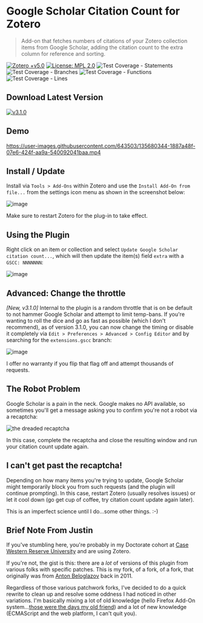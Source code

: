 # Google Scholar Citation Count for Zotero

> Add-on that fetches numbers of citations of your Zotero collection items from Google Scholar, adding the citation count to the extra column for reference and sorting.

[![Zotero +v5.0](https://img.shields.io/badge/Zotero-%3E%3D%205.x-brightgreen)](https://www.zotero.org/)
[![License: MPL 2.0](https://img.shields.io/badge/License-MPL%202.0-brightgreen.svg)](https://opensource.org/licenses/MPL-2.0)
![Test Coverage - Statements](https://img.shields.io/badge/statements-66.66%25-red.svg)
![Test Coverage - Branches](https://img.shields.io/badge/branches-67.27%25-red.svg)
![Test Coverage - Functions](https://img.shields.io/badge/functions-58.62%25-red.svg)
![Test Coverage - Lines](https://img.shields.io/badge/lines-68.25%25-red.svg)

## Download Latest Version

[![v3.1.0](https://img.shields.io/badge/Download-v3.1.0-orange?style=for-the-badge)](https://github.com/justinribeiro/zotero-scholar-citations/releases/download/v3.1.0/zotero-google-scholar-citation-count-3.1.0.xpi)

## Demo

https://user-images.githubusercontent.com/643503/135680344-1887a48f-07e6-424f-aa9a-540092041baa.mp4


## Install / Update
Install via `Tools > Add-Ons` within Zotero and use the `Install Add-On from file...` from the settings icon menu as shown in the screenshot below:

![image](https://user-images.githubusercontent.com/643503/135676188-7ab92614-9376-4271-9277-7b3a5c2a8768.png)

Make sure to restart Zotero for the plug-in to take effect.

## Using the Plugin

Right click on an item or collection and select `Update Google Scholar citation count...`, which will then update the item(s) field `extra` with a `GSCC: NNNNNNN`:

![image](https://user-images.githubusercontent.com/643503/135185125-060d1951-5b20-40b6-98f0-8783d9846ad3.png)

## Advanced: Change the throttle

*[New, v3.1.0]* Internal to the plugin is a random throttle that is on be default to not hammer Google Scholar and attempt to limit temp-bans. If you're wanting to roll the dice and go as fast as possible (which I don't recommend), as of version 3.1.0, you can now change the timing or disable it completely via `Edit > Preferences > Advanced > Config Editor` and by searching for the `extensions.gscc` branch:

![image](https://user-images.githubusercontent.com/643503/137604540-4c1020c3-eabe-4481-afd5-2db4589f4344.png)

I offer no warranty if you flip that flag off and attempt thousands of requests.

## The Robot Problem

Google Scholar is a pain in the neck. Google makes no API available, so sometimes you'll get a message asking you to confirm you're not a robot via a recaptcha:

![the dreaded recaptcha](https://user-images.githubusercontent.com/643503/135678671-86d15772-c187-4043-9bc1-2f3725e1f0a5.png)

In this case, complete the recaptcha and close the resulting window and run your citation count update again.

## I can't get past the recaptcha!

Depending on how many items you're trying to update, Google Scholar might temporarily block you from such requests (and the plugin will continue prompting). In this case, restart Zotero (usually resolves issues) or let it cool down (go get cup of coffee, try citation count update again later).

This is an imperfect science until I do...some other things. :-)

## Brief Note From Justin

If you've stumbling here, you're probably in my Doctorate cohort at [Case Western Reserve University](https://www.zotero.org/groups/4418982/cwru_dbap_2024) and are using Zotero.

If you're not, the gist is this: there are a _lot_ of versions of this plugin from various folks with specific patches. This is my fork, of a fork, of a fork, that originally was from [Anton Beloglazov](https://beloglazov.info/) back in 2011.

Regardless of those various patchwork forks, I've decided to do a quick rewrite to clean up and resolve some oddness I had noticed in other variations. I'm basically mixing a lot of old knowledge (hello Firefox Add-On system...[those were the days my old friend](https://www.youtube.com/watch?v=Iu2aOk6b_Gs)) and a lot of new knowledge (ECMAScript and the web platform, I can't quit you).


